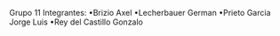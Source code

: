 Grupo 11
Integrantes:
•Brizio Axel
•Lecherbauer German
•Prieto Garcia Jorge Luis
•Rey del Castillo Gonzalo
